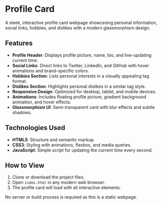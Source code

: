 # Profile Card

A sleek, interactive profile card webpage showcasing personal information, social links, hobbies, and dislikes with a modern glassmorphism design.

## Features

- **Profile Header**: Displays profile picture, name, bio, and live-updating current time.
- **Social Links**: Direct links to Twitter, LinkedIn, and GitHub with hover animations and brand-specific colors.
- **Hobbies Section**: Lists personal interests in a visually appealing tag format.
- **Dislikes Section**: Highlights personal dislikes in a similar tag style.
- **Responsive Design**: Optimized for desktop, tablet, and mobile devices.
- **Animations**: Includes floating profile picture, gradient background animation, and hover effects.
- **Glassmorphism UI**: Semi-transparent card with blur effects and subtle shadows.

## Technologies Used

- **HTML5**: Structure and semantic markup.
- **CSS3**: Styling with animations, flexbox, and media queries.
- **JavaScript**: Simple script for updating the current time every second.

## How to View

1. Clone or download the project files.
2. Open `index.html` in any modern web browser.
3. The profile card will load with all interactive elements.

No server or build process is required as this is a static webpage.